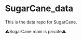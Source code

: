 # SugarCane_data

This is the data repo for SugarCane.

:warning:SugarCane main is private:warning:
